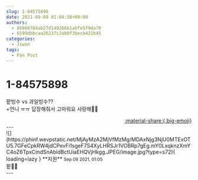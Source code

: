 ```yaml
---
slug: 1-84575898
date: 2021-09-09 01:04:38+09:00
authors:
  - 05860784ab27d149266b1abfe5f9da70
  - 6599dbbcaa26237c2ab0f3becb421b45
categories:
  - Jiwon
tags:
  - Fan Post
---
```


# 1-84575898

<div class="post-container" markdown="1">
<div class="content-container md-sidebar__scrollwrap" markdown="1">

팥빙수 vs 과일빙수??<br>+언니 ㅠㅠ 답장해줘서 고마워요 사랑해🥺💕

</div>
</div>

<div style="text-align: right;" markdown="1">
<a href="https://weverse.io/fromis9/fanpost/1-84575898" style="text-align: right;">:material-share:{.big-emoji}</a>
</div>
---

<div class="comments-container md-sidebar__scrollwrap" markdown="1">
<div class="comment" markdown="1">
<div class='id-container' markdown="1">
![](https://phinf.wevpstatic.net/MjAyMzA2MjVfMzMg/MDAxNjg3NjU0MTExOTU5.7GFeCpkRW4jdCPevFi1sgeF7S4XyLHRSJr1VOBRp7gEg.mY0LxqknzXmYC4oZ6TpxCmdSnAbldBctUiaEHQVjHkgg.JPEG/image.jpg?type=s72){ loading=lazy }
**<span class="artist">지원</span>** <small>Sep 09 2021, 01:05</small><br>
</div>
<div class='comment-body' markdown="1">
팥🍧🍧
</div>
</div>
</div>
---
